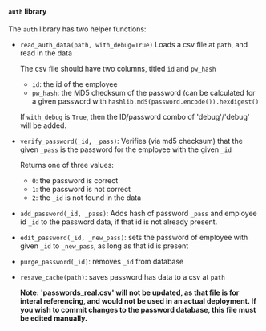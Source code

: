 #### `auth` library

The `auth` library has two helper functions:

* `read_auth_data(path, with_debug=True)`
    Loads a csv file at `path`, and read in the data
    
    The csv file should have two columns, titled `id` and `pw_hash`
    * `id`: the id of the employee
    * `pw_hash`: the MD5 checksum of the password (can be calculated for a given password with `hashlib.md5(password.encode()).hexdigest()`

    If `with_debug` is `True`, then the ID/password combo of 'debug'/'debug' will be added.

* `verify_password(_id, _pass)`:
    Verifies (via md5 checksum) that the given `_pass` is the password for the employee with the given `_id`
    
    Returns one of three values:
    * `0`: the password is correct
    * `1`: the password is not correct
    * `2`: the `_id` is not found in the data

* `add_password(_id, _pass)`:
    Adds hash of password `_pass` and employee id `_id` to the password data, if that id is not already present.

* `edit_password(_id, _new_pass)`:
    sets the password of employee with given `_id` to `_new_pass`, as long as that id is present

* `purge_password(_id)`:
    removes `_id` from database

* `resave_cache(path)`:
    saves password has data to a csv at `path`
    
    **Note: 'passwords_real.csv' will not be updated, as that file is for interal referencing, and would not be used in an actual deployment. If you wish to commit changes to the password database, this file must be edited manually.**
